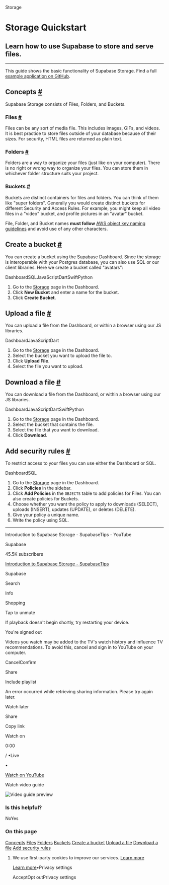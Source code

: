 Storage

# Storage Quickstart

## Learn how to use Supabase to store and serve files.

* * *

This guide shows the basic functionality of Supabase Storage. Find a full [example application on GitHub](https://github.com/supabase/supabase/tree/master/examples/user-management/nextjs-user-management).

## Concepts [\#](https://supabase.com/docs/guides/storage/quickstart\#concepts)

Supabase Storage consists of Files, Folders, and Buckets.

### Files [\#](https://supabase.com/docs/guides/storage/quickstart\#files)

Files can be any sort of media file. This includes images, GIFs, and videos. It is best practice to store files outside of your database because of their sizes. For security, HTML files are returned as plain text.

### Folders [\#](https://supabase.com/docs/guides/storage/quickstart\#folders)

Folders are a way to organize your files (just like on your computer). There is no right or wrong way to organize your files. You can store them in whichever folder structure suits your project.

### Buckets [\#](https://supabase.com/docs/guides/storage/quickstart\#buckets)

Buckets are distinct containers for files and folders. You can think of them like "super folders". Generally you would create distinct buckets for different Security and Access Rules. For example, you might keep all video files in a "video" bucket, and profile pictures in an "avatar" bucket.

File, Folder, and Bucket names **must follow** [AWS object key naming guidelines](https://docs.aws.amazon.com/AmazonS3/latest/userguide/object-keys.html) and avoid use of any other characters.

## Create a bucket [\#](https://supabase.com/docs/guides/storage/quickstart\#create-a-bucket)

You can create a bucket using the Supabase Dashboard. Since the storage is interoperable with your Postgres database, you can also use SQL or our client libraries. Here we create a bucket called "avatars":

DashboardSQLJavaScriptDartSwiftPython

1. Go to the [Storage](https://supabase.com/dashboard/project/_/storage/buckets) page in the Dashboard.
2. Click **New Bucket** and enter a name for the bucket.
3. Click **Create Bucket**.

## Upload a file [\#](https://supabase.com/docs/guides/storage/quickstart\#upload-a-file)

You can upload a file from the Dashboard, or within a browser using our JS libraries.

DashboardJavaScriptDart

1. Go to the [Storage](https://supabase.com/dashboard/project/_/storage/buckets) page in the Dashboard.
2. Select the bucket you want to upload the file to.
3. Click **Upload File**.
4. Select the file you want to upload.

## Download a file [\#](https://supabase.com/docs/guides/storage/quickstart\#download-a-file)

You can download a file from the Dashboard, or within a browser using our JS libraries.

DashboardJavaScriptDartSwiftPython

1. Go to the [Storage](https://supabase.com/dashboard/project/_/storage/buckets) page in the Dashboard.
2. Select the bucket that contains the file.
3. Select the file that you want to download.
4. Click **Download**.

## Add security rules [\#](https://supabase.com/docs/guides/storage/quickstart\#add-security-rules)

To restrict access to your files you can use either the Dashboard or SQL.

DashboardSQL

1. Go to the [Storage](https://supabase.com/dashboard/project/_/storage/buckets) page in the Dashboard.
2. Click **Policies** in the sidebar.
3. Click **Add Policies** in the `OBJECTS` table to add policies for Files. You can also create policies for Buckets.
4. Choose whether you want the policy to apply to downloads (SELECT), uploads (INSERT), updates (UPDATE), or deletes (DELETE).
5. Give your policy a unique name.
6. Write the policy using SQL.

* * *

Introduction to Supabase Storage - SupabaseTips - YouTube

Supabase

45.5K subscribers

[Introduction to Supabase Storage - SupabaseTips](https://www.youtube.com/watch?v=J9mTPY8rIXE)

Supabase

Search

Info

Shopping

Tap to unmute

If playback doesn't begin shortly, try restarting your device.

You're signed out

Videos you watch may be added to the TV's watch history and influence TV recommendations. To avoid this, cancel and sign in to YouTube on your computer.

CancelConfirm

Share

Include playlist

An error occurred while retrieving sharing information. Please try again later.

Watch later

Share

Copy link

Watch on

0:00

/ •Live

•

[Watch on YouTube](https://www.youtube.com/watch?v=J9mTPY8rIXE "Watch on YouTube")

Watch video guide

![Video guide preview](https://supabase.com/docs/_next/image?url=https%3A%2F%2Fimg.youtube.com%2Fvi%2FJ9mTPY8rIXE%2F0.jpg&w=3840&q=75&dpl=dpl_9xAnUGkSbk4dufV62sNRezafXykJ)

### Is this helpful?

NoYes

### On this page

[Concepts](https://supabase.com/docs/guides/storage/quickstart#concepts) [Files](https://supabase.com/docs/guides/storage/quickstart#files) [Folders](https://supabase.com/docs/guides/storage/quickstart#folders) [Buckets](https://supabase.com/docs/guides/storage/quickstart#buckets) [Create a bucket](https://supabase.com/docs/guides/storage/quickstart#create-a-bucket) [Upload a file](https://supabase.com/docs/guides/storage/quickstart#upload-a-file) [Download a file](https://supabase.com/docs/guides/storage/quickstart#download-a-file) [Add security rules](https://supabase.com/docs/guides/storage/quickstart#add-security-rules)

1. We use first-party cookies to improve our services. [Learn more](https://supabase.com/privacy#8-cookies-and-similar-technologies-used-on-our-european-services)



   [Learn more](https://supabase.com/privacy#8-cookies-and-similar-technologies-used-on-our-european-services)•Privacy settings





   AcceptOpt outPrivacy settings